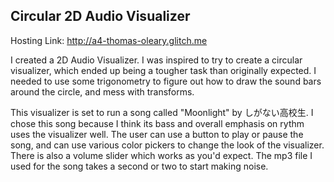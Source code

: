 ## Circular 2D Audio Visualizer

Hosting Link: http://a4-thomas-oleary.glitch.me

I created a 2D Audio Visualizer. I was inspired to try to create a circular visualizer, which ended up being a tougher task than originally expected.
I needed to use some trigonometry to figure out how to draw the sound bars around the circle, and mess with transforms.

This visualizer is set to run a song called "Moonlight" by しがない高校生. I chose this song because I think its bass and overall emphasis on rythm uses the visualizer well.
The user can use a button to play or pause the song, and can use various color pickers to change the look of the visualizer. There is also a volume slider which works as you'd expect.
The mp3 file I used for the song takes a second or two to start making noise.
